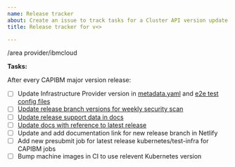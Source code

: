 ```yaml
---
name: Release tracker
about: Create an issue to track tasks for a Cluster API version update
title: Release tracker for v<>

---
```


/area provider/ibmcloud

**Tasks:**

After every CAPIBM major version release:
- [ ] Update Infrastructure Provider version in [metadata.yaml](https://github.com/kubernetes-sigs/cluster-api-provider-ibmcloud/blob/main/metadata.yaml) and [e2e test config files](https://github.com/kubernetes-sigs/cluster-api-provider-ibmcloud/tree/main/test/e2e/config)
- [ ] [Update release branch versions for weekly security scan](https://github.com/kubernetes-sigs/cluster-api-provider-ibmcloud/blob/main/.github/workflows/weekly-security-scan.yaml#L16)
- [ ] [Update release support data in docs](https://github.com/kubernetes-sigs/cluster-api-provider-ibmcloud/blob/main/docs/book/src/developer/release-support-guidelines.md)
- [ ] [Update docs with reference to latest release](https://github.com/kubernetes-sigs/cluster-api-provider-ibmcloud/blob/main/README.md#compatibility-with-cluster-api-and-kubernetes-versions)
- [ ] Update and add documentation link for new release branch in Netlify
- [ ] Add new presubmit job for latest release kubernetes/test-infra for CAPIBM jobs
- [ ] Bump machine images in CI to use relevent Kubernetes version
